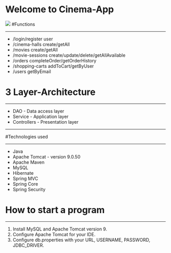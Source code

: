 # Welcome to Cinema-App
![](/Users/antonsmac/downloads/byc.svg )
#Functions
___
* /login/register user
* /cinema-halls create/getAll
* /movies create/getAll
* /movie-sessions create/update/delete/getAllAvailable
* /orders completeOrder/getOrderHistory
* /shopping-carts addToCart/getByUser 
* /users getByEmail

# 3 Layer-Architecture
___
 * DAO - Data access layer
 * Service - Application layer
 * Controllers - Presentation layer

___
#Technologies used
____
* Java
* Apache Tomcat - version 9.0.50
* Apache Maven
* MySQL
* Hibernate
* Spring MVC
* Spring Core
* Spring Security

# How to start a program
_____

1. Install MySQL and Apache Tomcat version 9.
2. Configure Apache Tomcat for your IDE.
3. Configure db.properties with your URL, USERNAME, PASSWORD, JDBC_DRIVER.



